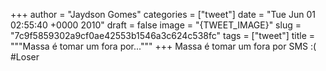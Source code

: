 
+++
author = "Jaydson Gomes"
categories = ["tweet"]
date = "Tue Jun 01 02:55:40 +0000 2010"
draft = false
image = "{TWEET_IMAGE}"
slug = "7c9f5859302a9cf0ae42553b1546a3c624c538fc"
tags = ["tweet"]
title = """Massa é tomar um fora por..."""
+++
Massa é tomar um fora por SMS :( #Loser
